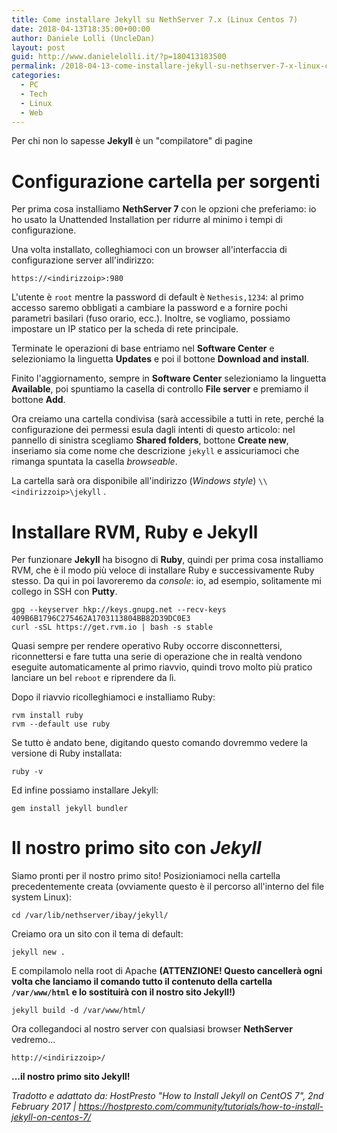 ```yaml
---
title: Come installare Jekyll su NethServer 7.x (Linux Centos 7)
date: 2018-04-13T18:35:00+00:00
author: Daniele Lolli (UncleDan)
layout: post
guid: http://www.danielelolli.it/?p=180413183500
permalink: /2018-04-13-come-installare-jekyll-su-nethserver-7-x-linux-centos-7.html
categories:
  - PC
  - Tech
  - Linux
  - Web
---
```


Per chi non lo sapesse **Jekyll** è un "compilatore" di pagine 

# Configurazione cartella per sorgenti

Per prima cosa installiamo **NethServer 7** con le opzioni che preferiamo: io ho usato la Unattended Installation per ridurre al minimo i tempi di configurazione.

Una volta installato, colleghiamoci con un browser all'interfaccia di configurazione server all'indirizzo:
```
https://<indirizzoip>:980
```
L'utente è ```root``` mentre la password di default è ```Nethesis,1234```: al primo accesso saremo obbligati a cambiare la password e a fornire pochi parametri basilari (fuso orario, ecc.). Inoltre, se vogliamo, possiamo impostare un IP statico per la scheda di rete principale.

Terminate le operazioni di base entriamo nel **Software Center** e selezioniamo la linguetta **Updates** e poi il bottone **Download and install**.

Finito l'aggiornamento, sempre in **Software Center** selezioniamo la linguetta **Available**, poi spuntiamo la casella di controllo **File server** e premiamo il bottone **Add**.

Ora creiamo una cartella condivisa (sarà accessibile a tutti in rete, perché la configurazione dei permessi esula dagli intenti di questo articolo: nel pannello di sinistra scegliamo **Shared folders**, bottone **Create new**, inseriamo sia come nome che descrizione ```jekyll``` e assicuriamoci che rimanga spuntata la casella *browseable*.

La cartella sarà ora disponibile all'indirizzo (*Windows style*) ```\\<indirizzoip>\jekyll``` . 

# Installare RVM, Ruby e Jekyll

Per funzionare **Jekyll** ha bisogno di **Ruby**, quindi per prima cosa installiamo RVM, che è il modo più veloce di installare Ruby e successivamente Ruby stesso. Da qui in poi lavoreremo da *console*: io, ad esempio, solitamente mi collego in SSH con **Putty**.

```
gpg --keyserver hkp://keys.gnupg.net --recv-keys 409B6B1796C275462A1703113804BB82D39DC0E3
curl -sSL https://get.rvm.io | bash -s stable
```
Quasi sempre per rendere operativo Ruby occorre disconnettersi, riconnettersi e fare tutta una serie di operazione che in realtà vendono eseguite automaticamente al primo riavvio, quindi trovo molto più pratico lanciare un bel ```reboot``` e riprendere da lì.

Dopo il riavvio ricolleghiamoci e installiamo Ruby:
```
rvm install ruby
rvm --default use ruby
```

Se tutto è andato bene, digitando questo comando dovremmo vedere la versione di Ruby installata:
```
ruby -v
```

Ed infine possiamo installare Jekyll:
```
gem install jekyll bundler
```

# Il nostro primo sito con *Jekyll*

Siamo pronti per il nostro primo sito! Posizioniamoci nella cartella precedentemente creata (ovviamente questo è il percorso all'interno del file system Linux):
```
cd /var/lib/nethserver/ibay/jekyll/
```

Creiamo ora un sito con il tema di default:
```
jekyll new .
```

E compilamolo nella root di Apache **(ATTENZIONE! Questo cancellerà ogni volta che lanciamo il comando tutto il contenuto della cartella ```/var/www/html``` e lo sostituirà con il nostro sito Jekyll!)**

```
jekyll build -d /var/www/html/
```

Ora collegandoci al nostro server con qualsiasi browser **NethServer** vedremo...
```
http://<indirizzoip>/
```
**...il nostro primo sito Jekyll!**

*Tradotto e adattato da: HostPresto "How to Install Jekyll on CentOS 7", 2nd February 2017 | https://hostpresto.com/community/tutorials/how-to-install-jekyll-on-centos-7/*
